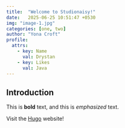 ```yaml
---
title:  "Welcome to Studionaisy!"
date:   2025-06-25 10:51:47 +0530
img: "image-1.jpg"
categories: [one, two]
author: "Yona Croft"
profile:
  attrs:
    - key: Name
      val: Drystan
    - key: Likes
      val: Java
---
```

## Introduction

This is **bold** text, and this is *emphasized* text.

Visit the [Hugo](https://gohugo.io) website!